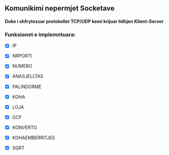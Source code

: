 ## Komunikimi nepermjet Socketave

#### Duke i shfrytezuar protokollet TCP/UDP kemi  krijuar lidhjen  Klient-Server

### Funksionet e implemntuara:
- [x] IP
- [x] NRPORTI
- [x] NUMERO
- [X] ANASJELLTAS
- [X] PALINDORME
- [X] KOHA
- [X] LOJA
- [X] GCF
- [X] KONVERTO
- [X] KOHAEMBERRITJES
- [X] SQRT


